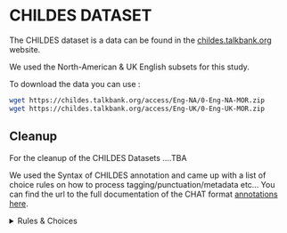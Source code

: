 # CHILDES DATASET

The CHILDES dataset is a data can be found in the [childes.talkbank.org](https://childes.talkbank.org) website.

We used the North-American & UK English subsets for this study.

To download the data you can use : 

```bash
wget https://childes.talkbank.org/access/Eng-NA/0-Eng-NA-MOR.zip
wget https://childes.talkbank.org/access/Eng-UK/0-Eng-UK-MOR.zip
```

## Cleanup

For the cleanup of the CHILDES Datasets ....TBA


We used the Syntax of CHILDES annotation and came up with a list of choice rules on how to process tagging/punctuation/metadata etc...
You can find the url to the full documentation of the CHAT format [annotations here](https://talkbank.org/manuals/CHAT.html).

<details>
<summary>Rules & Choices</summary>
<table class="tg"><thead>
  <tr>
    <th class="tg-0pky">TAG</th>
    <th class="tg-0pky">Name</th>
    <th class="tg-0pky">Example</th>
    <th class="tg-0pky">NB Occurences</th>
    <th class="tg-0pky">CHOICE</th>
    <th class="tg-0pky"></th>
    <th class="tg-0pky">Extra</th>
  </tr></thead>
<tbody>
  <tr>
    <td class="tg-0pky"></td>
    <td class="tg-0pky"></td>
    <td class="tg-0pky"></td>
    <td class="tg-0pky"></td>
    <td class="tg-0pky">"Adult" Speech</td>
    <td class="tg-0pky">Key Child Speech</td>
    <td class="tg-0pky"></td>
  </tr>
  <tr>
    <td class="tg-0pky">"@o"</td>
    <td class="tg-0pky">onomatopoeia</td>
    <td class="tg-0pky">woofwoof@o</td>
    <td class="tg-0pky">45394</td>
    <td class="tg-0pky">KEEP (MAYBE ADD TO DICTIONARY)</td>
    <td class="tg-0pky">KEEP</td>
    <td class="tg-0pky"></td>
  </tr>
  <tr>
    <td class="tg-0pky">@p</td>
    <td class="tg-0pky">Phonological consistent forms</td>
    <td class="tg-0pky">aga@p</td>
    <td class="tg-0pky">23193</td>
    <td class="tg-0pky">DISCARD (Should be 0)</td>
    <td class="tg-0pky">KEEP</td>
    <td class="tg-0pky">PCFs are early forms that are phonologically consistent, but whose meaning is unclear to the transcriber. Often these forms are protomorphemes.</td>
  </tr>
  <tr>
    <td class="tg-0pky">@b</td>
    <td class="tg-0pky">Babbling</td>
    <td class="tg-0pky">abame@b</td>
    <td class="tg-0pky">3230</td>
    <td class="tg-0pky">DISCARD (Should be 0)</td>
    <td class="tg-0pky">keep as non-word</td>
    <td class="tg-0pky"></td>
  </tr>
  <tr>
    <td class="tg-0pky">@wp</td>
    <td class="tg-0pky">word play (simillar to babbling)</td>
    <td class="tg-0pky">goobarumba@wp</td>
    <td class="tg-0pky">4704</td>
    <td class="tg-0pky">DISCARD (Should be 0)</td>
    <td class="tg-0pky">keep as non-word</td>
    <td class="tg-0pky">In older children produces forms that may sound much like the forms of babbling, but which arise from a slightly different process. It is best to use the @b for forms produced by children younger than 2;0 and @wp for older children.</td>
  </tr>
  <tr>
    <td class="tg-0pky">@c</td>
    <td class="tg-0pky">Child Invented Form</td>
    <td class="tg-0pky">gumma@c (meaning sticky)</td>
    <td class="tg-0pky">20063</td>
    <td class="tg-0pky">DISCARD (Should be 0)</td>
    <td class="tg-0pky">keep as non-word</td>
    <td class="tg-0pky">Like babbling but with an understandable meaning</td>
  </tr>
  <tr>
    <td class="tg-0pky">@f</td>
    <td class="tg-0pky">Family Specific Form</td>
    <td class="tg-0pky"></td>
    <td class="tg-0pky"></td>
    <td class="tg-0pky">KEEP (MAYBE ADD TO DICTIONARY)</td>
    <td class="tg-0pky">keep as non-word</td>
    <td class="tg-0pky">A Child Invented Form that is used by the whole family</td>
  </tr>
  <tr>
    <td class="tg-0pky">@d</td>
    <td class="tg-0pky">Dialect Word</td>
    <td class="tg-0pky">younz@d (meaning you)</td>
    <td class="tg-0pky">4768</td>
    <td class="tg-0pky">KEEP (MAYBE ADD TO DICTIONARY)</td>
    <td class="tg-0pky">KEEP</td>
    <td class="tg-0pky"></td>
  </tr>
  <tr>
    <td class="tg-0pky">@s</td>
    <td class="tg-0pky">Second (or other) Language</td>
    <td class="tg-0pky">perro@s:es (meaning dog in spannish)</td>
    <td class="tg-0pky">3049</td>
    <td class="tg-0pky">DISCARD</td>
    <td class="tg-0pky">DISCARD</td>
    <td class="tg-0pky"></td>
  </tr>
  <tr>
    <td class="tg-0pky">@n</td>
    <td class="tg-0pky">Neologism</td>
    <td class="tg-0pky">breaked@n (meaning broke)</td>
    <td class="tg-0pky">2088</td>
    <td class="tg-0pky">KEEP (MAYBE ADD TO DICTIONARY)</td>
    <td class="tg-0pky">KEEP</td>
    <td class="tg-0pky"></td>
  </tr>
  <tr>
    <td class="tg-0pky">@si</td>
    <td class="tg-0pky">Singing</td>
    <td class="tg-0pky">lalala@si</td>
    <td class="tg-0pky">2449</td>
    <td class="tg-0pky">KEEP (MAYBE ADD TO DICTIONARY)</td>
    <td class="tg-0pky">KEEP</td>
    <td class="tg-0pky"></td>
  </tr>
  <tr>
    <td class="tg-0pky">@i</td>
    <td class="tg-0pky">interjection/interaction</td>
    <td class="tg-0pky">uhhuh@i<br></td>
    <td class="tg-0pky">839</td>
    <td class="tg-0pky">KEEP (MAYBE ADD TO DICTIONARY)</td>
    <td class="tg-0pky">KEEP</td>
    <td class="tg-0pky">Interjections can be indicated in standard ways, making the use of the @i notation usually not necessary. Instead of transcribing “ahem@i,” one can simply transcribe ahem following the conventions listed later.</td>
  </tr>
  <tr>
    <td class="tg-0pky">@t</td>
    <td class="tg-0pky">Test Word (Various words spoken by Investigator)</td>
    <td class="tg-0pky">monkey@i</td>
    <td class="tg-0pky">508</td>
    <td class="tg-0pky">KEEP </td>
    <td class="tg-0pky">keep</td>
    <td class="tg-0pky"></td>
  </tr>
  <tr>
    <td class="tg-0pky">@q</td>
    <td class="tg-0pky">Meta-Linguistic form</td>
    <td class="tg-0pky">no if@q-s or but@q-s</td>
    <td class="tg-0pky">5634</td>
    <td class="tg-0pky">KEEP</td>
    <td class="tg-0pky">KEEP</td>
    <td class="tg-0pky">can be used to either cite or quote single standard words or special child forms</td>
  </tr>
  <tr>
    <td class="tg-0pky">@u</td>
    <td class="tg-0pky">Phonetic Transcription (in unibet)</td>
    <td class="tg-0pky">den@u, Ef@u, pUlEf@u, krElo@u, sumerti@u, A@u</td>
    <td class="tg-0pky">714</td>
    <td class="tg-0pky">KEEP (MAYBE ADD TO DICTIONARY)</td>
    <td class="tg-0pky">KEEP</td>
    <td class="tg-0pky"></td>
  </tr>
  <tr>
    <td class="tg-0pky">@l</td>
    <td class="tg-0pky">Letter</td>
    <td class="tg-0pky">M@l i@l k@l e@l (Spelling of the word Mike)<br><br>ten o'clock a@l m@l” for 10:00 AM,</td>
    <td class="tg-0pky">40297</td>
    <td class="tg-0pky">KEEP</td>
    <td class="tg-0pky">KEEP</td>
    <td class="tg-0pky"></td>
  </tr>
  <tr>
    <td class="tg-0pky">@k</td>
    <td class="tg-0pky">Multiple letters (simillar to @l)</td>
    <td class="tg-0pky">ka@k (Japanese “ka”)</td>
    <td class="tg-0pky">232</td>
    <td class="tg-0pky">KEEP</td>
    <td class="tg-0pky">KEEP</td>
    <td class="tg-0pky"></td>
  </tr>
  <tr>
    <td class="tg-0pky">@z</td>
    <td class="tg-0pky">Custom codes</td>
    <td class="tg-0pky"></td>
    <td class="tg-0pky"></td>
    <td class="tg-0pky"></td>
    <td class="tg-0pky">DEPENDS ON USAGE</td>
    <td class="tg-0pky"></td>
  </tr>
  <tr>
    <td class="tg-0pky"></td>
    <td class="tg-0pky">@z:sc</td>
    <td class="tg-0pky">Check Eng-NA/Braunwald/030009</td>
    <td class="tg-0pky">328</td>
    <td class="tg-0pky">KEEP (Remove tag)</td>
    <td class="tg-0pky">KEEP (Remove tag)</td>
    <td class="tg-0pky">Only used in Eng-NA/Braunwald with the specifier ("@z:sc"), i am not sure the usage (could not find explanation) but the words seem unrelated, and might be just relative to the study. </td>
  </tr>
  <tr>
    <td class="tg-0pky">@x</td>
    <td class="tg-0pky">Excluded Words</td>
    <td class="tg-0pky">Check: Eng-UK/OdiaMAIN/C12_1108 , Eng-UK/OdiaMAIN/C10_1010<br>Check: Eng-NA/NewmanRatner/Interviews/24/6493TM</td>
    <td class="tg-0pky">64</td>
    <td class="tg-0pky">KEEP</td>
    <td class="tg-0pky">KEEP</td>
    <td class="tg-0pky">No clear pattern, check plot of words excluded (&amp; refs)</td>
  </tr>
  <tr>
    <td class="tg-0pky">@g</td>
    <td class="tg-0pky">General Special Form</td>
    <td class="tg-0pky"></td>
    <td class="tg-0pky">1</td>
    <td class="tg-0pky">REMOVE</td>
    <td class="tg-0pky">REMOVE</td>
    <td class="tg-0pky">was not present in audio</td>
  </tr>
  <tr>
    <td class="tg-0pky">@m</td>
    <td class="tg-0pky">Not a tag</td>
    <td class="tg-0pky"></td>
    <td class="tg-0pky">1</td>
    <td class="tg-0pky">KEEP</td>
    <td class="tg-0pky">KEEP (Remove tag)</td>
    <td class="tg-0pky">Propably an error, word looks like babbling</td>
  </tr>
  <tr>
    <td class="tg-0pky">TAG</td>
    <td class="tg-0pky">Name</td>
    <td class="tg-0pky">Example</td>
    <td class="tg-0pky">NB Occurences</td>
    <td class="tg-0pky"></td>
    <td class="tg-0pky">CHOICE</td>
    <td class="tg-0pky">Extra</td>
  </tr>
  <tr>
    <td class="tg-0pky"></td>
    <td class="tg-0pky"></td>
    <td class="tg-0pky"></td>
    <td class="tg-0pky"></td>
    <td class="tg-0pky"></td>
    <td class="tg-0pky"></td>
    <td class="tg-0pky"></td>
  </tr>
  <tr>
    <td class="tg-0pky">"&amp;" TAGS</td>
    <td class="tg-0pky"></td>
    <td class="tg-0pky"></td>
    <td class="tg-0pky"></td>
    <td class="tg-0pky"></td>
    <td class="tg-0pky"></td>
    <td class="tg-0pky"></td>
  </tr>
  <tr>
    <td class="tg-0pky"></td>
    <td class="tg-0pky"></td>
    <td class="tg-0pky"></td>
    <td class="tg-0pky"></td>
    <td class="tg-0pky"></td>
    <td class="tg-0pky"></td>
    <td class="tg-0pky"></td>
  </tr>
  <tr>
    <td class="tg-0pky">TAG</td>
    <td class="tg-0pky">Name</td>
    <td class="tg-0pky">Example</td>
    <td class="tg-0pky">NB Occurences</td>
    <td class="tg-0pky"></td>
    <td class="tg-0pky">CHOICE</td>
    <td class="tg-0pky">Extra</td>
  </tr>
  <tr>
    <td class="tg-0pky">&amp;+</td>
    <td class="tg-0pky">Phonological Fragments</td>
    <td class="tg-0pky"></td>
    <td class="tg-0pky">1652</td>
    <td class="tg-0pky">DISCARD</td>
    <td class="tg-0pky">DISCARD</td>
    <td class="tg-0pky">Sometimes words, sometimes sounds, sometimes letters</td>
  </tr>
  <tr>
    <td class="tg-0pky">&amp;-</td>
    <td class="tg-0pky">Fillers</td>
    <td class="tg-0pky">&amp;-uhm</td>
    <td class="tg-0pky">33933</td>
    <td class="tg-0pky">KEEP (ADD TO dictionary &amp; Normalise) </td>
    <td class="tg-0pky">Keep as non-words</td>
    <td class="tg-0pky"></td>
  </tr>
  <tr>
    <td class="tg-0pky">&amp;~</td>
    <td class="tg-0pky">NonWords</td>
    <td class="tg-0pky">&amp;~stati, &amp;~boun, &amp;~shor</td>
    <td class="tg-0pky">39579</td>
    <td class="tg-0pky">KEEP (ADD TO dictionary &amp; Normalise) </td>
    <td class="tg-0pky">KEEP as non-words</td>
    <td class="tg-0pky"></td>
  </tr>
  <tr>
    <td class="tg-0pky">&amp;=0</td>
    <td class="tg-0pky">Ommitted word</td>
    <td class="tg-0pky"></td>
    <td class="tg-0pky">0</td>
    <td class="tg-0pky">-</td>
    <td class="tg-0pky">-</td>
    <td class="tg-0pky"></td>
  </tr>
  <tr>
    <td class="tg-0pky">$=ACTION:SUB</td>
    <td class="tg-0pky"></td>
    <td class="tg-0pky">&amp;=cries<br>&amp;=laughs<br>&amp;=imit:lion<br>&amp;=moves:doll<br></td>
    <td class="tg-0pky">21070</td>
    <td class="tg-0pky">REMOVE</td>
    <td class="tg-0pky">REMOVE</td>
    <td class="tg-0pky"></td>
  </tr>
  <tr>
    <td class="tg-0pky">&amp;*</td>
    <td class="tg-0pky">Interposed Word</td>
    <td class="tg-0pky"><span style="font-style:italic">*CHI:  when I was over at my friend’s house &amp;*</span>MOT:mhm the dog tried to lick me all over.</td>
    <td class="tg-0pky">0</td>
    <td class="tg-0pky"></td>
    <td class="tg-0pky">-</td>
    <td class="tg-0pky"></td>
  </tr>
  <tr>
    <td class="tg-0pky">&amp;{l=*</td>
    <td class="tg-0pky">Long events</td>
    <td class="tg-0pky">&amp;{l=laughs    are you serious about that     &amp;}l=laughs</td>
    <td class="tg-0pky">0</td>
    <td class="tg-0pky"></td>
    <td class="tg-0pky">-</td>
    <td class="tg-0pky"></td>
  </tr>
  <tr>
    <td class="tg-0pky">&amp;{n=* </td>
    <td class="tg-0pky">Long Nonvocal Event</td>
    <td class="tg-0pky">&amp;}n=waving:hands bye mom &amp;}n=waving:hands</td>
    <td class="tg-0pky">0</td>
    <td class="tg-0pky"></td>
    <td class="tg-0pky">-</td>
    <td class="tg-0pky"></td>
  </tr>
  <tr>
    <td class="tg-0pky">Other forms</td>
    <td class="tg-0pky"></td>
    <td class="tg-0pky"></td>
    <td class="tg-0pky"></td>
    <td class="tg-0pky"></td>
    <td class="tg-0pky"></td>
    <td class="tg-0pky"></td>
  </tr>
  <tr>
    <td class="tg-0pky"></td>
    <td class="tg-0pky"></td>
    <td class="tg-0pky"></td>
    <td class="tg-0pky"></td>
    <td class="tg-0pky"></td>
    <td class="tg-0pky"></td>
    <td class="tg-0pky"></td>
  </tr>
  <tr>
    <td class="tg-0pky">text(text)text</td>
    <td class="tg-0pky">Noncompletion of a Word</td>
    <td class="tg-0pky">I been sit(ting) all day </td>
    <td class="tg-0pky"></td>
    <td class="tg-0pky">DISCARD PARENTHESIS</td>
    <td class="tg-0pky">DISCARD PARENTHESIS</td>
    <td class="tg-0pky"></td>
  </tr>
  <tr>
    <td class="tg-0pky">text_text_text</td>
    <td class="tg-0pky">Compounds and Linkages</td>
    <td class="tg-0pky"></td>
    <td class="tg-0pky"></td>
    <td class="tg-0pky">SPLIT WORDS</td>
    <td class="tg-0pky">Split into multiple words</td>
    <td class="tg-0pky">Compound a collection of words into one linguistic entintiy</td>
  </tr>
  <tr>
    <td class="tg-0pky">A_B_C</td>
    <td class="tg-0pky">Accronyms</td>
    <td class="tg-0pky">FBI as F_B_I<br>m_and_m-s for the M&amp;M candy.</td>
    <td class="tg-0pky"></td>
    <td class="tg-0pky">SPLIT &amp; KEEP</td>
    <td class="tg-0pky">SPLIT &amp; KEEP</td>
    <td class="tg-0pky"></td>
  </tr>
  <tr>
    <td class="tg-0pky">‡</td>
    <td class="tg-0pky">Satellite Marker</td>
    <td class="tg-0pky">no ‡ Mommy no go</td>
    <td class="tg-0pky"></td>
    <td class="tg-0pky"></td>
    <td class="tg-0pky">REMOVE</td>
    <td class="tg-0pky"></td>
  </tr>
  <tr>
    <td class="tg-0pky">.?!</td>
    <td class="tg-0pky">End of phrase punctuation</td>
    <td class="tg-0pky"></td>
    <td class="tg-0pky"></td>
    <td class="tg-0pky"></td>
    <td class="tg-0pky">REMOVE</td>
    <td class="tg-0pky"></td>
  </tr>
  <tr>
    <td class="tg-0pky">,;:</td>
    <td class="tg-0pky">Separators</td>
    <td class="tg-0pky"></td>
    <td class="tg-0pky"></td>
    <td class="tg-0pky"></td>
    <td class="tg-0pky">REMOVE</td>
    <td class="tg-0pky"></td>
  </tr>
  <tr>
    <td class="tg-0pky">↑↓</td>
    <td class="tg-0pky">Tone Direction</td>
    <td class="tg-0pky"></td>
    <td class="tg-0pky"></td>
    <td class="tg-0pky"></td>
    <td class="tg-0pky">REMOVE</td>
    <td class="tg-0pky"></td>
  </tr>
  <tr>
    <td class="tg-0pky">ˈ</td>
    <td class="tg-0pky">Primary Stress</td>
    <td class="tg-0pky">baby want baˈna:nas ?</td>
    <td class="tg-0pky"></td>
    <td class="tg-0pky"></td>
    <td class="tg-0pky">Merge Word</td>
    <td class="tg-0pky">(UNICODE: U02C8 &amp; U02CC)</td>
  </tr>
  <tr>
    <td class="tg-0pky">:</td>
    <td class="tg-0pky">Secondary Stress</td>
    <td class="tg-0pky">baby want baˈna:nas ?</td>
    <td class="tg-0pky"></td>
    <td class="tg-0pky"></td>
    <td class="tg-0pky">Merge Word</td>
    <td class="tg-0pky"></td>
  </tr>
  <tr>
    <td class="tg-0pky">^</td>
    <td class="tg-0pky">Pause Between Syllables</td>
    <td class="tg-0pky">is that a rhi^noceros ?</td>
    <td class="tg-0pky"></td>
    <td class="tg-0pky">MERGE</td>
    <td class="tg-0pky">MERGE?</td>
    <td class="tg-0pky"></td>
  </tr>
  <tr>
    <td class="tg-0pky">≠</td>
    <td class="tg-0pky">Blocking</td>
    <td class="tg-0pky">≠Thing</td>
    <td class="tg-0pky"></td>
    <td class="tg-0pky"></td>
    <td class="tg-0pky">REMOVE</td>
    <td class="tg-0pky"></td>
  </tr>
  <tr>
    <td class="tg-0pky">[^ text]</td>
    <td class="tg-0pky">Complex Local Event</td>
    <td class="tg-0pky"></td>
    <td class="tg-0pky"></td>
    <td class="tg-0pky"></td>
    <td class="tg-0pky"></td>
    <td class="tg-0pky"></td>
  </tr>
  <tr>
    <td class="tg-0pky">(.) (..)</td>
    <td class="tg-0pky">Pause</td>
    <td class="tg-0pky"></td>
    <td class="tg-0pky"></td>
    <td class="tg-0pky"></td>
    <td class="tg-0pky">REMOVE</td>
    <td class="tg-0pky"></td>
  </tr>
  <tr>
    <td class="tg-0pky">(XXX) (XX:XX)</td>
    <td class="tg-0pky">Long pause</td>
    <td class="tg-0pky">I don't (0.15) know .<br>I don't (1:05.15) know .</td>
    <td class="tg-0pky"></td>
    <td class="tg-0pky"></td>
    <td class="tg-0pky">REMOVE</td>
    <td class="tg-0pky"></td>
  </tr>
  <tr>
    <td class="tg-0pky">+...</td>
    <td class="tg-0pky">Trailing off</td>
    <td class="tg-0pky">smells good enough for +...</td>
    <td class="tg-0pky"></td>
    <td class="tg-0pky"></td>
    <td class="tg-0pky">REMOVE</td>
    <td class="tg-0pky"></td>
  </tr>
  <tr>
    <td class="tg-0pky">+..? </td>
    <td class="tg-0pky">Trailing Off of a Question</td>
    <td class="tg-0pky"></td>
    <td class="tg-0pky"></td>
    <td class="tg-0pky"></td>
    <td class="tg-0pky">REMOVE</td>
    <td class="tg-0pky"></td>
  </tr>
  <tr>
    <td class="tg-0pky">+!?</td>
    <td class="tg-0pky">Question With Exclamation</td>
    <td class="tg-0pky"></td>
    <td class="tg-0pky"></td>
    <td class="tg-0pky"></td>
    <td class="tg-0pky">REMOVE</td>
    <td class="tg-0pky"></td>
  </tr>
  <tr>
    <td class="tg-0pky">+/.</td>
    <td class="tg-0pky">Interruption</td>
    <td class="tg-0pky"></td>
    <td class="tg-0pky"></td>
    <td class="tg-0pky"></td>
    <td class="tg-0pky">REMOVE</td>
    <td class="tg-0pky"></td>
  </tr>
  <tr>
    <td class="tg-0pky">+/? </td>
    <td class="tg-0pky">Interruption of a Question  </td>
    <td class="tg-0pky"></td>
    <td class="tg-0pky"></td>
    <td class="tg-0pky"></td>
    <td class="tg-0pky">REMOVE</td>
    <td class="tg-0pky"></td>
  </tr>
  <tr>
    <td class="tg-0pky">+//. </td>
    <td class="tg-0pky">Self-Interruption   </td>
    <td class="tg-0pky"></td>
    <td class="tg-0pky"></td>
    <td class="tg-0pky"></td>
    <td class="tg-0pky">REMOVE</td>
    <td class="tg-0pky"></td>
  </tr>
  <tr>
    <td class="tg-0pky">+//? </td>
    <td class="tg-0pky">Self-Interrupted Question</td>
    <td class="tg-0pky"></td>
    <td class="tg-0pky"></td>
    <td class="tg-0pky"></td>
    <td class="tg-0pky">REMOVE</td>
    <td class="tg-0pky"></td>
  </tr>
  <tr>
    <td class="tg-0pky">+.</td>
    <td class="tg-0pky">Transcription Break</td>
    <td class="tg-0pky"></td>
    <td class="tg-0pky"></td>
    <td class="tg-0pky"></td>
    <td class="tg-0pky">REMOVE</td>
    <td class="tg-0pky"></td>
  </tr>
  <tr>
    <td class="tg-0pky">“</td>
    <td class="tg-0pky">Quotation</td>
    <td class="tg-0pky"></td>
    <td class="tg-0pky"></td>
    <td class="tg-0pky"></td>
    <td class="tg-0pky">REMOVE</td>
    <td class="tg-0pky">Unicode 201C 201D</td>
  </tr>
  <tr>
    <td class="tg-0pky">+"/. </td>
    <td class="tg-0pky">Quotation Follows</td>
    <td class="tg-0pky">*CHI:     +" please give me all of your honey.<br>*CHI:     the little bear said +".</td>
    <td class="tg-0pky"></td>
    <td class="tg-0pky"></td>
    <td class="tg-0pky">REMOVE</td>
    <td class="tg-0pky"></td>
  </tr>
  <tr>
    <td class="tg-0pky">+". </td>
    <td class="tg-0pky">Quotation Precedes</td>
    <td class="tg-0pky"></td>
    <td class="tg-0pky"></td>
    <td class="tg-0pky"></td>
    <td class="tg-0pky">REMOVE</td>
    <td class="tg-0pky"></td>
  </tr>
  <tr>
    <td class="tg-0pky">+" </td>
    <td class="tg-0pky">Quoted Utterance</td>
    <td class="tg-0pky"></td>
    <td class="tg-0pky"></td>
    <td class="tg-0pky"></td>
    <td class="tg-0pky">REMOVE</td>
    <td class="tg-0pky"></td>
  </tr>
  <tr>
    <td class="tg-0pky">+^</td>
    <td class="tg-0pky">Quick Uptake</td>
    <td class="tg-0pky"></td>
    <td class="tg-0pky"></td>
    <td class="tg-0pky"></td>
    <td class="tg-0pky">REMOVE</td>
    <td class="tg-0pky"></td>
  </tr>
  <tr>
    <td class="tg-0pky">+, </td>
    <td class="tg-0pky">Self Completion</td>
    <td class="tg-0pky"></td>
    <td class="tg-0pky"></td>
    <td class="tg-0pky"></td>
    <td class="tg-0pky">REMOVE</td>
    <td class="tg-0pky"></td>
  </tr>
  <tr>
    <td class="tg-0pky">++</td>
    <td class="tg-0pky">Other Completion</td>
    <td class="tg-0pky"></td>
    <td class="tg-0pky"></td>
    <td class="tg-0pky"></td>
    <td class="tg-0pky">REMOVE</td>
    <td class="tg-0pky"></td>
  </tr>
  <tr>
    <td class="tg-0pky">&lt;text&gt; </td>
    <td class="tg-0pky">Scoped Symbols</td>
    <td class="tg-0pky"></td>
    <td class="tg-0pky"></td>
    <td class="tg-0pky"></td>
    <td class="tg-0pky">KEEP TEXT REMOVE TAGS</td>
    <td class="tg-0pky">Allows to group a phrase and annotate it, see Stressing</td>
  </tr>
  <tr>
    <td class="tg-0pky"> ·0_1073· </td>
    <td class="tg-0pky">Time Alignment</td>
    <td class="tg-0pky"></td>
    <td class="tg-0pky"></td>
    <td class="tg-0pky"></td>
    <td class="tg-0pky">REMOVE</td>
    <td class="tg-0pky"></td>
  </tr>
  <tr>
    <td class="tg-0pky">[=! text]</td>
    <td class="tg-0pky">Paralinguistic Material</td>
    <td class="tg-0pky">that's mine [=! cries].</td>
    <td class="tg-0pky"></td>
    <td class="tg-0pky"></td>
    <td class="tg-0pky">REMOVE</td>
    <td class="tg-0pky"></td>
  </tr>
  <tr>
    <td class="tg-0pky">[!] </td>
    <td class="tg-0pky">Stressing</td>
    <td class="tg-0pky">Billy, would you please &lt;take your shoes off&gt; [!].</td>
    <td class="tg-0pky"></td>
    <td class="tg-0pky"></td>
    <td class="tg-0pky">REMOVE</td>
    <td class="tg-0pky"></td>
  </tr>
  <tr>
    <td class="tg-0pky">[!!]</td>
    <td class="tg-0pky">Contrastive Stressing</td>
    <td class="tg-0pky"></td>
    <td class="tg-0pky"></td>
    <td class="tg-0pky"></td>
    <td class="tg-0pky">REMOVE</td>
    <td class="tg-0pky"></td>
  </tr>
  <tr>
    <td class="tg-0pky">[# time]</td>
    <td class="tg-0pky">Duration</td>
    <td class="tg-0pky">I could use &lt;all of them&gt; [# 2.2] for the party.</td>
    <td class="tg-0pky"></td>
    <td class="tg-0pky"></td>
    <td class="tg-0pky">REMOVE</td>
    <td class="tg-0pky"></td>
  </tr>
  <tr>
    <td class="tg-0pky">[= text] </td>
    <td class="tg-0pky">Explanation</td>
    <td class="tg-0pky">don't look in there [= closet]!</td>
    <td class="tg-0pky"></td>
    <td class="tg-0pky"></td>
    <td class="tg-0pky">REMOVE</td>
    <td class="tg-0pky"></td>
  </tr>
  <tr>
    <td class="tg-0pky">[: text]  </td>
    <td class="tg-0pky">Replacement</td>
    <td class="tg-0pky">whyncha [: why don’t you] just be quiet!</td>
    <td class="tg-0pky"></td>
    <td class="tg-0pky"></td>
    <td class="tg-0pky">REMOVE</td>
    <td class="tg-0pky"></td>
  </tr>
  <tr>
    <td class="tg-0pky">[:: text] </td>
    <td class="tg-0pky">Replacement of Real Word</td>
    <td class="tg-0pky">piece [:: peach] </td>
    <td class="tg-0pky"></td>
    <td class="tg-0pky"></td>
    <td class="tg-0pky">REMOVE</td>
    <td class="tg-0pky"></td>
  </tr>
  <tr>
    <td class="tg-0pky">[=? text] </td>
    <td class="tg-0pky">Alternative Transcription</td>
    <td class="tg-0pky">we want &lt;one or two&gt; [=? one too].</td>
    <td class="tg-0pky"></td>
    <td class="tg-0pky"></td>
    <td class="tg-0pky">REMOVE</td>
    <td class="tg-0pky"></td>
  </tr>
  <tr>
    <td class="tg-0pky">[% text]</td>
    <td class="tg-0pky">Comment on Main Line</td>
    <td class="tg-0pky"></td>
    <td class="tg-0pky"></td>
    <td class="tg-0pky"></td>
    <td class="tg-0pky">REMOVE</td>
    <td class="tg-0pky"></td>
  </tr>
  <tr>
    <td class="tg-0pky">[?]</td>
    <td class="tg-0pky">Best Guess</td>
    <td class="tg-0pky"></td>
    <td class="tg-0pky"></td>
    <td class="tg-0pky"></td>
    <td class="tg-0pky">REMOVE</td>
    <td class="tg-0pky"></td>
  </tr>
  <tr>
    <td class="tg-0pky">[*]</td>
    <td class="tg-0pky">Error Marking</td>
    <td class="tg-0pky"></td>
    <td class="tg-0pky"></td>
    <td class="tg-0pky"></td>
    <td class="tg-0pky">REMOVE</td>
    <td class="tg-0pky"></td>
  </tr>
  <tr>
    <td class="tg-0pky">[&gt;] </td>
    <td class="tg-0pky">Overlap Precedes</td>
    <td class="tg-0pky"></td>
    <td class="tg-0pky"></td>
    <td class="tg-0pky"></td>
    <td class="tg-0pky">REMOVE</td>
    <td class="tg-0pky"></td>
  </tr>
  <tr>
    <td class="tg-0pky">+&lt;</td>
    <td class="tg-0pky">Lazy Overlap</td>
    <td class="tg-0pky"></td>
    <td class="tg-0pky"></td>
    <td class="tg-0pky"></td>
    <td class="tg-0pky">REMOVE</td>
    <td class="tg-0pky"></td>
  </tr>
  <tr>
    <td class="tg-0pky">[/] </td>
    <td class="tg-0pky">Repetition</td>
    <td class="tg-0pky"></td>
    <td class="tg-0pky"></td>
    <td class="tg-0pky"></td>
    <td class="tg-0pky">REMOVE</td>
    <td class="tg-0pky"></td>
  </tr>
  <tr>
    <td class="tg-0pky">[x N]</td>
    <td class="tg-0pky">Multiple Repetitions</td>
    <td class="tg-0pky"></td>
    <td class="tg-0pky"></td>
    <td class="tg-0pky"></td>
    <td class="tg-0pky">REMOVE</td>
    <td class="tg-0pky"></td>
  </tr>
  <tr>
    <td class="tg-0pky">[//] </td>
    <td class="tg-0pky">Retracing</td>
    <td class="tg-0pky"></td>
    <td class="tg-0pky"></td>
    <td class="tg-0pky"></td>
    <td class="tg-0pky">REMOVE</td>
    <td class="tg-0pky"></td>
  </tr>
  <tr>
    <td class="tg-0pky">[///] </td>
    <td class="tg-0pky">Reformulation</td>
    <td class="tg-0pky"></td>
    <td class="tg-0pky"></td>
    <td class="tg-0pky"></td>
    <td class="tg-0pky">REMOVE</td>
    <td class="tg-0pky"></td>
  </tr>
  <tr>
    <td class="tg-0pky">[/-] </td>
    <td class="tg-0pky">False Start Without Retracing</td>
    <td class="tg-0pky"></td>
    <td class="tg-0pky"></td>
    <td class="tg-0pky"></td>
    <td class="tg-0pky">REMOVE</td>
    <td class="tg-0pky"></td>
  </tr>
  <tr>
    <td class="tg-0pky">[/?] </td>
    <td class="tg-0pky">Unclear Retracing Type</td>
    <td class="tg-0pky"></td>
    <td class="tg-0pky"></td>
    <td class="tg-0pky"></td>
    <td class="tg-0pky">REMOVE</td>
    <td class="tg-0pky"></td>
  </tr>
  <tr>
    <td class="tg-0pky">[^c] </td>
    <td class="tg-0pky">Clause Delimiter</td>
    <td class="tg-0pky"></td>
    <td class="tg-0pky"></td>
    <td class="tg-0pky"></td>
    <td class="tg-0pky">REMOVE</td>
    <td class="tg-0pky"></td>
  </tr>
  <tr>
    <td class="tg-0pky"> [- text] </td>
    <td class="tg-0pky">Language Precodes (Multilingual)</td>
    <td class="tg-0pky"></td>
    <td class="tg-0pky"></td>
    <td class="tg-0pky"></td>
    <td class="tg-0pky">Does not apply</td>
    <td class="tg-0pky">Language code in language switching</td>
  </tr>
  <tr>
    <td class="tg-0pky">[+ text] </td>
    <td class="tg-0pky">Postcodes</td>
    <td class="tg-0pky"></td>
    <td class="tg-0pky"></td>
    <td class="tg-0pky"></td>
    <td class="tg-0pky">REMOVE</td>
    <td class="tg-0pky">Metalinguistic information added at the end of the phrase dependes on the study, no list given.</td>
  </tr>
  <tr>
    <td class="tg-0pky">%pic file.jpg</td>
    <td class="tg-0pky">Extra picture for context</td>
    <td class="tg-0pky"></td>
    <td class="tg-0pky">0</td>
    <td class="tg-0pky"></td>
    <td class="tg-0pky">-</td>
    <td class="tg-0pky"></td>
  </tr>
  <tr>
    <td class="tg-0pky">%txt: cat.txt</td>
    <td class="tg-0pky">Extra text for context</td>
    <td class="tg-0pky"></td>
    <td class="tg-0pky">0</td>
    <td class="tg-0pky"></td>
    <td class="tg-0pky">-</td>
    <td class="tg-0pky"></td>
  </tr>
</tbody></table>
</details>